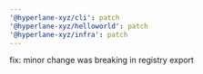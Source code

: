 ```yaml
---
'@hyperlane-xyz/cli': patch
'@hyperlane-xyz/helloworld': patch
'@hyperlane-xyz/infra': patch
---
```


fix: minor change was breaking in registry export
